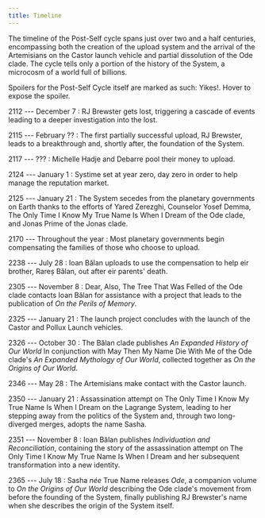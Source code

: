 ```yaml
---
title: Timeline
---
```


The timeline of the Post-Self cycle spans just over two and a half centuries, encompassing both the creation of the upload system and the arrival of the Artemisians on the Castor launch vehicle and partial dissolution of the Ode clade. The cycle tells only a portion of the history of the System, a microcosm of a world full of billions.

Spoilers for the Post-Self Cycle itself are marked as such: <span class="spoiler">Yikes!</span><i class="spoiler-warn"></i>. Hover to expose the spoiler.

2112 --- December 7
:   RJ Brewster gets lost, triggering a cascade of events leading to a deeper investigation into the lost.

2115 --- February ??
:   The first partially successful upload, <span class="spoiler">RJ Brewster,</span><i class="spoiler-warn"></i> leads to a breakthrough and, shortly after, the foundation of the System.

2117 --- ???
:   Michelle Hadje and Debarre pool their money to upload.

2124 --- January 1
:   Systime set at year zero, day zero in order to help manage the reputation market.

2125 --- January 21
:   The System secedes from the planetary governments on Earth thanks to the efforts of Yared Zerezghi, Counselor Yosef Demma, The Only Time I Know My True Name Is When I Dream of the Ode clade, and Jonas Prime of the Jonas clade.

2170 --- Throughout the year
:   Most planetary governments begin compensating the families of those who choose to upload.

2238 --- July 28
:   Ioan Bălan uploads to use the compensation to help eir brother, Rareș Bălan, out after eir parents' death.

2305 --- November 8
:   Dear, Also, The Tree That Was Felled of the Ode clade contacts Ioan Bălan for assistance with a project that leads to the publication of *On the Perils of Memory*.

2325 --- January 21
:   The launch project concludes with the launch of the Castor and Pollux Launch vehicles.

2326 --- October 30
:   The Bălan clade publishes *An Expanded History of Our World* In conjunction with May Then My Name Die With Me of the Ode clade's *An Expanded Mythology of Our World*, collected together as *On the Origins of Our World*.

2346 --- May 28
:   The Artemisians make contact with the Castor launch.

2350 --- January 21
:   Assassination attempt on <span class="spoiler">The Only Time I Know My True Name Is When I Dream</span><i class="spoiler-warn"></i> on the Lagrange System, leading to her stepping away from the politics of the System and, through <span class="spoiler">two long-diverged merges, adopts the name Sasha</span><i class="spoiler-warn"></i>.

2351 --- November 8
:   Ioan Bălan publishes *Individuation and Reconciliation*, containing the story of the assassination attempt on <span class="spoiler">The Only Time I Know My True Name Is When I Dream</span><i class="spoiler-warn"></i> and her subsequent transformation into a new identity.

2365 --- July 18
:   <span class="spoiler">Sasha *née* True Name</span><i class="spoiler-warn"></i> releases *Ode*, a companion volume to *On the Origins of Our World* describing the Ode clade's movement from before the founding of the System, finally publishing <span class="spoiler">RJ Brewster's</span><i class="spoiler-warn"></i> name when she describes the origin of the System itself.

